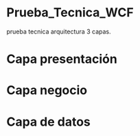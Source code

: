 # Prueba_Tecnica_WCF


prueba tecnica arquitectura 3 capas.
# Capa presentación
#
# Capa negocio
#
# Capa de datos

